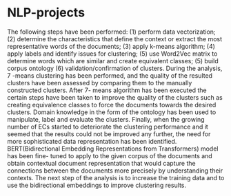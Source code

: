 # NLP-projects
The following steps have been performed: (1) perform data vectorization; (2) determine the characteristics that define the context or extract the most representative words of the documents; (3) apply k-means algorithm; (4) apply labels and identify issues for clustering; (5) use Word2Vec matrix to determine words which are similar and create equivalent classes; (5) build corpus ontology (6) validation/confirmation of clusters. During the analysis, 7 -means clustering has been performed, and the quality of the resulted clusters have been assessed by comparing them to the manually constructed clusters. After 7- means algorithm has been executed the certain steps have been taken to improve the quality of the clusters such as creating equivalence classes to force the documents towards the desired clusters. Domain knowledge in the form of the ontology has been used to manipulate, label and evaluate the clusters. Finally, when the growing number of ECs started to deteriorate the clustering performance and it seemed that the results could not be improved any further, the need for more sophisticated data representation has been identified. BERT(Bidirectional Embedding Representations from Transformers) model has been fine- tuned to apply to the given corpus of the documents and obtain contextual document representation that would capture the connections between the documents more precisely by understanding their contexts. The next step of the analysis is to increase the training data and to use the bidirectional embeddings to improve clustering results.

